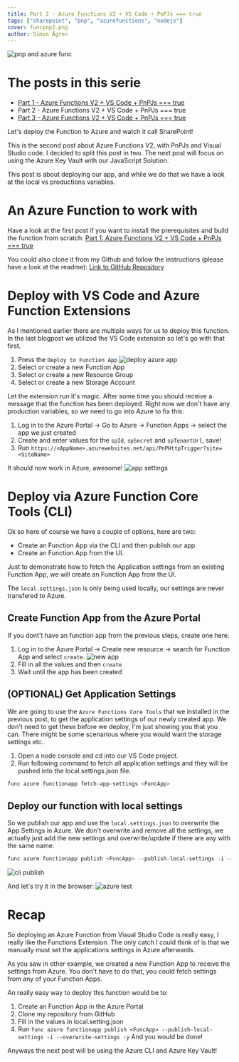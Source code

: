 ```yaml
---
title: Part 2 - Azure Functions V2 + VS Code + PnPJs === true 
tags: ["sharepoint", "pnp", "azurefunctions", "nodejs"]
cover: funcpnp2.png
author: Simon Ågren
---
```


![pnp and azure func](./funcpnp2.png)

# The posts in this serie
- <a href="https://simonagren.github.io/azurefunction-v2-pnpjs/" target="_blank">Part 1 - Azure Functions V2 + VS Code + PnPJs === true</a>
- Part 2 - Azure Functions V2 + VS Code + PnPJs === true
- <a href="https://simonagren.github.io/part3-azurefunction/" target="_blank">Part 3 - Azure Functions V2 + VS Code + PnPJs === true</a>

Let's deploy the Function to Azure and watch it call SharePoint!

This is the second post about Azure Functions V2, with PnPJs and Visual Studio code. I decided to split this post in two. The next post will focus on using the Azure Key Vault with our JavaScript Solution. 

This post is about deploying our app, and while we do that we have a look at the local vs productions variables.



# An Azure Function to work with
Have a look at the first post if you want to install the prerequisites and build the function from scratch:
<a href="https://simonagren.github.io/azurefunction-v2-pnpjs/" target="_blank">Part 1: Azure Functions V2 + VS Code + PnPJs === true</a>

You could also clone it from my Github and follow the instructions (please have a look at the readme):
<a href="https://github.com/simonagren/azurefuncpnpjsgetlists" target="_blank">Link to GitHub Repository</a>

# Deploy with VS Code and Azure Function Extensions
As I mentioned earlier there are multiple ways for us to deploy this function. In the last blogpost we utilized the VS Code extension so let's go with that first.

1. Press the `Deploy to Function App`
![deploy azure app](./deploy.jpg)
2. Select or create a new Function App
3. Select or create a new Resource Group
4. Select or create a new Storage Account

Let the extension run it's magic. After some time you should receive a message that the function has been deployed.
Right now we don't have any production variables, so we need to go into Azure to fix this:

1. Log in to the Azure Portal -> Go to Azure -> Function Apps -> select the app we just created
2. Create and enter values for the `spId`, `spSecret` and `spTenantUrl`, save!
3. Run `https://<AppName>.azurewebsites.net/api/PnPHttpTrigger?site=<SiteName>` 

It should now work in Azure, awesome!
![app settings](./appsettings.jpg)

# Deploy via Azure Function Core Tools (CLI)
Ok so here of course we have a couple of options, here are two:
- Create an Function App via the CLI and then publish our app
- Create an Function App from the UI.

Just to demonstrate how to fetch the Application settings from an existing Function App, we will create an Function App from the UI.

The `local.settings.json` is only being used locally, our settings are never transfered to Azure.

## Create Function App from the Azure Portal
If you dont't have an function app from the previous steps, create one here.

1. Log in to the Azure Portal -> Create new resource -> search for Function App and select `create`.
![new app](./newapp.jpg)
2. Fill in all the values and then `create`
3. Wait until the app has been created

## (OPTIONAL) Get Application Settings
We are going to use the `Azure Functions Core Tools` that we installed in the previous post, to get the application settings of our newly created app.
We don't need to get these before we deploy, I'm just showing you that you can. There might be some scenarious where you would want the storage settings etc.

1. Open a node console and cd into our VS Code project.
2. Run following command to fetch all application settings and they will be pushed into the local.settings.json file. 
```javascript
func azure functionapp fetch-app-settings <FuncApp>
```

## Deploy our function with local settings
So we publish our app and use the `local.settings.json` to overwrite the App Settings in Azure. We don't overwrite and remove all the settings, we actually just add the new settings and overwrite/update if there are any with the same name.  
```javascript
func azure functionapp publish <FuncApp> --publish-local-settings -i --overwrite-settings -y
```
![cli publish](./clideploy.jpg)

And let's try it in the browser:
![azure test](./azuretest.jpg)

# Recap
So deploying an Azure Function from Visual Studio Code is really easy, I really like the Functions Extension. The only catch I could think of is that we manually must set the applications settings in Azure afterwards.

As you saw in other example, we created a new Function App to receive the settings from Azure. You don't have to do that, you could fetch settings from any of your Function Apps.

An really easy way to deploy this function would be to:
1. Create an Function App in the Azure Portal
2. Clone my repository from GitHub
3. Fill in the values in local.setting.json
4. Run `func azure functionapp publish <FuncApp> --publish-local-settings -i --overwrite-settings -y`
And you would be done!


Anyways the next post will be using the Azure CLI and Azure Key Vault!
